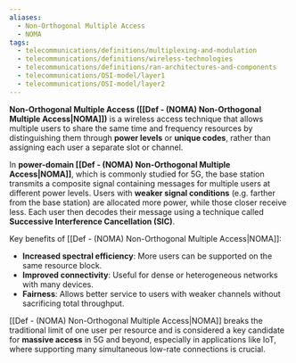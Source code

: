 ```yaml
---
aliases:
  - Non-Orthogonal Multiple Access
  - NOMA
tags:
  - telecommunications/definitions/multiplexing-and-modulation
  - telecommunications/definitions/wireless-technologies
  - telecommunications/definitions/ran-architectures-and-components
  - telecommunications/OSI-model/layer1
  - telecommunications/OSI-model/layer2
---
```


**Non-Orthogonal Multiple Access ([[Def - (NOMA) Non-Orthogonal Multiple Access|NOMA]])** is a wireless access technique that allows multiple users to share the same time and frequency resources by distinguishing them through **power levels** or **unique codes**, rather than assigning each user a separate slot or channel.

In **power-domain [[Def - (NOMA) Non-Orthogonal Multiple Access|NOMA]]**, which is commonly studied for 5G, the base station transmits a composite signal containing messages for multiple users at different power levels. Users with **weaker signal conditions** (e.g. farther from the base station) are allocated more power, while those closer receive less. Each user then decodes their message using a technique called **Successive Interference Cancellation (SIC)**.

Key benefits of [[Def - (NOMA) Non-Orthogonal Multiple Access|NOMA]]:
- **Increased spectral efficiency**: More users can be supported on the same resource block.
- **Improved connectivity**: Useful for dense or heterogeneous networks with many devices.
- **Fairness**: Allows better service to users with weaker channels without sacrificing total throughput.

[[Def - (NOMA) Non-Orthogonal Multiple Access|NOMA]] breaks the traditional limit of one user per resource and is considered a key candidate for **massive access** in 5G and beyond, especially in applications like IoT, where supporting many simultaneous low-rate connections is crucial.
